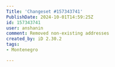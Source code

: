 ```yaml
---
Title: 'Changeset #157343741'
PublishDate: 2024-10-01T14:59:25Z
id: 157343741
user: anshanin
comment: Removed non-existing addresses
created_by: iD 2.30.2
tags:
- Montenegro

---
```


